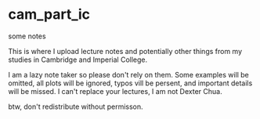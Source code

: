 # cam_part_ic
some notes



This is where I upload lecture notes and potentially other things from my studies in Cambridge and Imperial College.

I am a lazy note taker so please don't rely on them. Some examples will be omitted, all plots will be ignored, typos vill be persent, and important details will be missed. I can't replace your lectures, I am not Dexter Chua.

btw, don't redistribute without permisson.
